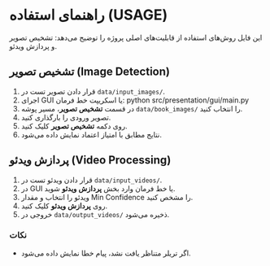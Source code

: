 # راهنمای استفاده (USAGE)

این فایل روش‌های استفاده از قابلیت‌های اصلی پروژه را توضیح می‌دهد: تشخیص تصویر و پردازش ویدئو.

## تشخیص تصویر (Image Detection)
1. قرار دادن تصویر تست در `data/input_images/`.
2. اجرای GUI یا اسکریپت خط فرمان:
python src/presentation/gui/main.py
3. در قسمت **تشخیص تصویر**، مسیر پوشه `data/book_images/` را انتخاب کنید.
4. تصویر ورودی را بارگذاری کنید.
5. روی دکمه **تشخیص تصویر** کلیک کنید.
6. نتایج مطابق با امتیاز اعتماد نمایش داده می‌شود.


## پردازش ویدئو (Video Processing)
1. قرار دادن ویدئو تست در `data/input_videos/`.
2. در GUI یا خط فرمان وارد بخش **پردازش ویدئو** شوید.
3. ویدئو را انتخاب و مقدار Min Confidence را مشخص کنید.
4. روی **پردازش ویدئو** کلیک کنید.
5. خروجی در `data/output_videos/` ذخیره می‌شود.

### نکات
- اگر تریلر متناظر یافت نشد، پیام خطا نمایش داده می‌شود.
